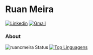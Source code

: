 # Ruan Meira
[![Linkedin](https://img.shields.io/badge/LinkedIn-blue?style=for-the-badge&logo=Linkedin)](https://www.linkedin.com/in/ruan-meira-321b23b7/)
[![Gmail](https://img.shields.io/badge/-Gmail-c14438?style=for-the-badge&logo=Gmail&logoColor=white&link=mailto:ruan.m@umentor.com.br)](mailto:ruan.m@umentor.com.br)

### About

![ruancmeira Status](https://github-readme-stats.vercel.app/api?username=ruancmeira&show_icons=true&theme=cobalt&count_private=true)
[![Top Linguagens](https://github-readme-stats.vercel.app/api/top-langs/?username=ruancmeira&layout=compact)](https://github.com/anuraghazra/github-readme-stats)
